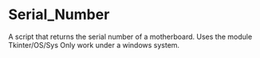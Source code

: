 # Serial_Number
A script that returns the serial number of a motherboard.
Uses the module Tkinter/OS/Sys
Only work under a windows system.
